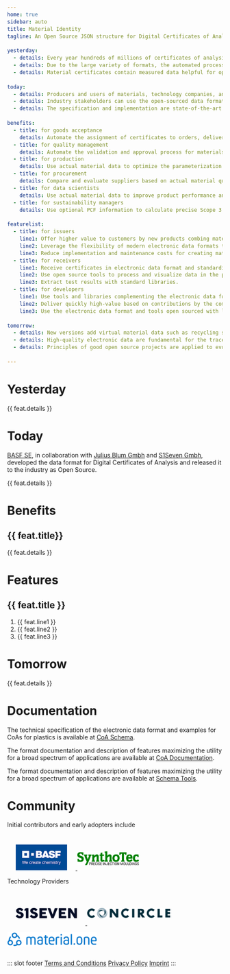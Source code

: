```yaml
---
home: true
sidebar: auto
title: Material Identity
tagline: An Open Source JSON structure for Digital Certificates of Analysis, unlocking the value of data.

yesterday:
  - details: Every year hundreds of millions of certificates of analysis for metals and plastics are exchanged as PDF documents between companies worldwide.
  - details: Due to the large variety of formats, the automated processing of PDF documents is complicated and often fails. In the end, humans perform the tedious processing of certificates.
  - details: Material certificates contain measured data helpful for optimizing the usage and processing of the materials. The potential reduction in resource consumption goes unrealized.

today:
  - details: Producers and users of materials, technology companies, and consultants serving these industries are developing collaboratively electronic data formats.
  - details: Industry stakeholders can use the open-sourced data formats to their maximum benefit and contribute to further development.
  - details: The specification and implementation are state-of-the-art technologies and development practices for easy implementation and extensibility.

benefits:
  - title: for goods acceptance
    details: Automate the assignment of certificates to orders, delivery notes, and goods receipts.
  - title: for quality management
    details: Automate the validation and approval process for materials against normative or custom specifications.
  - title: for production
    details: Use actual material data to optimize the parameterization of processing equipment.
  - title: for procurement
    details: Compare and evaluate suppliers based on actual material quality data.
  - title: for data scientists
    details: Use actual material data to improve product performance and reduce production costs.
  - title: for sustainability managers
    details: Use optional PCF information to calculate precise Scope 3 emissions.

featurelist:
  - title: for issuers
    line1: Offer higher value to customers by new products combing materials with its data in digital form.
    line2: Leverage the flexibility of modern electronic data formats to fulfill customer desires.
    line3: Reduce implementation and maintenance costs for creating material certificates.
  - title: for receivers
    line1: Receive certificates in electronic data format and standardized PDF being backward-compatible.
    line2: Use open source tools to process and visualize data in the preferred form.
    line3: Extract test results with standard libraries.
  - title: for developers
    line1: Use tools and libraries complementing the electronic data format for validation and visualization
    line2: Deliver quickly high-value based on contributions by the community and excellent documentation
    line3: Use the electronic data format and tools open sourced with libraries, not limiting the usage to build solutions.

tomorrow:
  - details: New versions add virtual material data such as recycling share and carbon footprint to simplify the world's decarbonization efforts.
  - details: High-quality electronic data are fundamental for the traceability of materials in the circular economy.
  - details: Principles of good open source projects are applied to evolve standards fast in the highest quality.

---
```


<h1>Yesterday</h1>
<div class="features">
  <div class="feature" v-for="feat in $page.frontmatter.yesterday">
    <p>{{ feat.details }}</p>
  </div>
</div>

<h1>Today</h1>
<p><a href="https://basf.com" target="_blank">BASF SE</a>, in collaboration with <a href="https://blum" target="_blank">Julius Blum Gmbh</a> and <a href="https://s1seven.com" target="_blank">S1Seven Gmbh</a>, developed the data format for Digital Certificates of Analysis and released it to the industry as Open Source.</p>
<div class="features">
  <div class="feature" v-for="feat in $page.frontmatter.today">
    <p>{{ feat.details }}</p>
  </div>
</div>

<h1>Benefits</h1>
<div class="features">
  <div class="feature" v-for="feat in $page.frontmatter.benefits">
    <h2>{{ feat.title}}</h2>
    <p>{{ feat.details }}</p>
  </div>
</div>

<h1>Features</h1>
<div class="features">
  <div class="feature" v-for="feat in $page.frontmatter.featurelist">
    <h2>{{ feat.title }}</h2>
    <ol>
      <li>{{ feat.line1 }}</li>
      <li>{{ feat.line2 }}</li>
      <li>{{ feat.line3 }}</li>
    </ol>
  </div>
</div>

<h1>Tomorrow</h1>
<div class="features">
  <div class="feature" v-for="feat in $page.frontmatter.tomorrow">
    <p>{{ feat.details }}</p>
  </div>
</div>

<h1>Documentation</h1>
<div class="features">
  <div class="feature">
    <p>The technical specification of the electronic data format and examples for CoAs for plastics is available at <a href="https://github.com/thematerials-network/" target="_blank">CoA Schema</a>.</p>
  </div>
  <div class="feature">
    <p>The format documentation and description of features maximizing the utility for a broad spectrum of applications are available at <a href="https://materialidentity.org/coa" target="_blank">CoA Documentation</a>.</p>
  </div>
  <div class="feature">
    <p>The format documentation and description of features maximizing the utility for a broad spectrum of applications are available at <a href="https://github.com/s1seven/schema-tools" target="_blank">Schema Tools</a>.</p>
  </div>
</div>

<h1>Community</h1>
<p>Initial contributors and early adopters include</p>
<div class="footer" style="border-top:0px; padding-top: 10px;"><p class="description">
  <a href="https://basf.com" target="_blank">
    <img src="./assets/BASF.png" alt="BASF SE" width="120" height="60" style="margin-right: 20px;margin-left: 20px">
  </a>
  <!--<a href="https://blum.com"><img src="./assets/Blum.png" alt="Julius Blum" width="120" height="60" style="margin-right: 20px;margin-left: 20px"></a>-->
   <a href="https://www.synthotec.com" target="_blank">
    <img src="./assets/synthotec.png" alt="SynthoTec" height="32" style="margin-right: 20px;margin-left: 20p; margin-top: 12px; margin-bottom: 12px">
  </a>
  </p>
</div>
<p>Technology Providers</p>
<div class="footer" style="border-top:0px; padding-top: 10px;"><p class="description">
  <a href="https://s1seven.com" target="_blank">
    <img src="./assets/S1SEVEN.png" alt="S1SEVEN" height="24" style="margin-right: 20px;margin-left: 20px; margin-top: 16px; margin-bottom: 16px">
  </a>
  <a href="https://concircle.com" target="_blank">
    <img src="./assets/CONCIRCLE.png" alt="concircle" height="24" style="margin-right: 20px;margin-left: 20p; margin-top: 16px; margin-bottom: 16px">
  </a>
  <a href="https://material.one" target="_blank">
    <img src="./assets/material.one.png" alt="concircle" height="34" style="margin-right: 20px;margin-left: 20p; margin-top: 13px; margin-bottom: 13px">
  </a>
</p>
</div>

::: slot footer
[Terms and Conditions](/terms_conditions) [Privacy Policy](/privacy_policy) [Imprint](/imprint)
:::
